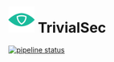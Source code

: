 # <img src=".repo/assets/icon-512x512.png"  width="52" height="52"> TrivialSec

[![pipeline status](https://gitlab.com/trivialsec/sendgrid/badges/main/pipeline.svg)](https://gitlab.com/trivialsec/sendgrid/commits/main)
